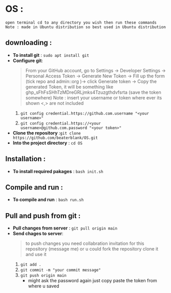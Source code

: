 # OS :
    open terminal cd to any directory you wish then run these commands 
    Note : made in Ubuntu distribution so best used in Ubuntu distribution
## downloading : 
   * **To install git** : `sudo apt install git` 
   * **Configure git**: 
        >From your GitHub account, go to Settings -> Developer Settings -> Personal Access Token -> Generate New Token -> Fill up the form (tick repo and admin::org )-> click Generate token -> Copy the generated Token, it will be something like ghp_sFhFsSHhTzMDreGRLjmks4Tzuzgthdvfsrta (save the token somewhere)
        Note : insert your username or token where ever its shown <,> are not included
        1. `git config credential.https://github.com.username "<your username>"`
        2. `git config credential.https://<your username>@github.com.password "<your token>"`
   * **Clone the repository** :`git clone https://github.com/beaterblank/OS.git`
   * **Into the project directory** : `cd OS`
## Installation : 
   * **To install required pakages** : `bash init.sh` 
## Compile and run : 
   * **To compile and run** : `bash run.sh` 
## Pull and push from  git :
   * **Pull changes from server** : `git pull origin main`
   * **Send chages to server**:
        > to push changes you need collabration invitation for this repository (message me) or u could fork the repository clone it and use it
        1. `git add .`
        2. `git commit -m "your commit message"`
        3. `git push origin main`
            * might ask the password again just copy paste the token from where u saved  


